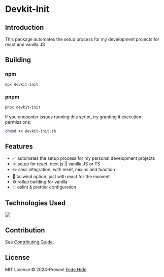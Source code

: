 # Devkit-Init

## Introduction
This package automates the setup process for my development projects for react and vanilla JS

## Building

### npm
```bash
npx devkit-init
```

### pnpm
```bash
pnpx devkit-init
```

If you encounter issues running this script, try granting it execution permissions:

```bash
chmod +x devkit-init.sh
```

## Features

- ✅ automates the setup process for my personal development projects
- ⚛️ setup for react, next js || vanilla JS or TS
- ✏️ sass integration, with reset, mixins and function
- 🍃 tailwind option, just with react for the moment
- ⚙️ rollup building for vanilla
- ✨ eslint & prettier configuration

## Technologies Used
<div>
	<a href="https://skillicons.dev">
		<img src="https://skillicons.dev/icons?i=bash,js,nodejs" />
	</a>
</div>

## Contribution

See [Contributing Guide](CONTRIBUTING.md).

## License

MIT License © 2024-Present [Fede Hide](https://github.com/FedeHide)
